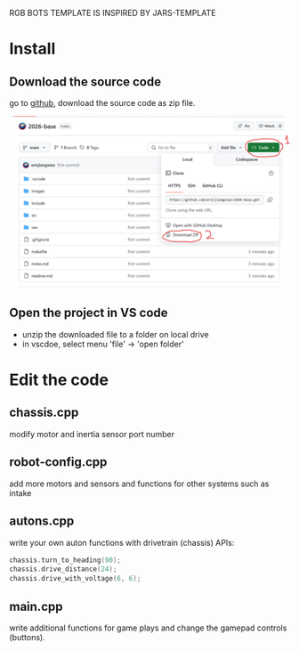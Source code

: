 RGB BOTS TEMPLATE IS INSPIRED BY JARS-TEMPLATE

# Install
## Download the source code
go to [github](https://github.com/jun-xiao-mainlinestem/2026base), download the source code as zip file.

![source](./images/install.JPG)

## Open the project in VS code
- unzip the downloaded file to a folder on local drive
- in vscdoe, select menu 'file' -> 'open folder' 

# Edit the code
## chassis.cpp
modify motor and inertia sensor port number

## robot-config.cpp
add more motors and sensors and functions for other systems such as intake

## autons.cpp
write your own auton functions with drivetrain (chassis) APIs:
```cpp
chassis.turn_to_heading(90);
chassis.drive_distance(24);
chassis.drive_with_voltage(6, 6);
```
## main.cpp
write additional functions for game plays and change the gamepad controls (buttons).